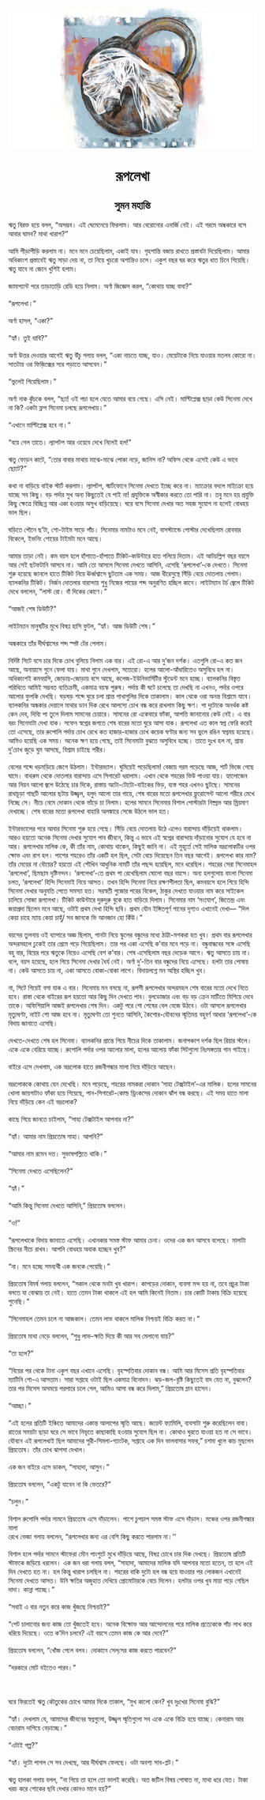 <div align=center> <img src="../../metadata/images/rabibasariya/রূপলেখা.jpg" align="center" ></div>
<h1 align=center>রূপলেখা</h1>
<h2 align=center>সুমন মহান্তি</h2>
ঋতু বিরক্ত হয়ে বলল, “অসম্ভব। এই ঘেমেনেয়ে ফিরলাম। আর বেরোনোর এনার্জি নেই। এই গরমে অন্ধকারে বসে আবার ঘামব? মাথা খারাপ?”<br> <br>আমি পীড়াপীড়ি করলাম না। মনে মনে চেয়েছিলাম, একাই যাব। গৃহশান্তি বজায় রাখতে প্রস্তাবটা দিয়েছিলাম। আমার অধিকাংশ প্রস্তাবেই ঋতু সাড়া দেয় না, তা নিয়ে খুচরো অশান্তিও চলে। একুশ বছর ঘর করে ঋতুর ধাত চিনে গিয়েছি। ঋতু যাবে না জেনে খুশিই হলাম।<br> <br>জামাপ্যান্ট পরে তাড়াতাড়ি রেডি হয়ে নিলাম। অর্ণা জিজ্ঞেস করল, “কোথায় যাচ্ছ বাবা?”<br> <br>“রূপলেখা।”<br> <br>অর্ণা হাসল, “একা?”<br> <br>“হ্যাঁ। তুই যাবি?”<br> <br>অর্ণা উত্তর দেওয়ার আগেই ঋতু উঁচু গলায় বলল, “একা নাচতে যাচ্ছ, যাও। মেয়েটাকে নিয়ে যাওয়ার মতলব কোরো না। সাতটায় ওর ফিজ়িক্সের স্যর পড়াতে আসবেন।”<br> <br>“ভুলেই গিয়েছিলাম।”<br> <br>অর্ণা নাক কুঁচকে বলল, “ছ্যা! ওই পচা হলে যেতে আমার বয়ে গেছে। এসি নেই। মাল্টিপ্লেক্স ছাড়া কেউ সিনেমা দেখে না কি? একটা ফ্লপ সিনেমা চলছে রূপলেখায়।”<br> <br>“এখানে মাল্টিপ্লেক্স হবে না।”<br> <br>“বয়ে গেল তাতে। ল্যাপটপ আর ওয়েবে দেখে নিলেই হল!”<br> <br>ঋতু ফোড়ন কাটে, “তোর বাবার মাথায় মাঝে-মাঝে পোকা নড়ে, জানিস না?  অফিস থেকে এসেই কেউ এ ভাবে ছোটে?”<br> <br>কথা না বাড়িয়ে বাইক স্টার্ট করলাম। ল্যাপটপ, স্মার্টফোনে সিনেমা দেখতে ইচ্ছে করে না। ম্যাক্রোর বদলে মাইক্রো হয়ে যাচ্ছে সব কিছু। বড় পর্দার সুখ অন্য কিছুতেই যে পাই না! প্রযুক্তিকে অস্বীকার করতে তো পারি না। তবু মনে হয় প্রযুক্তি কিছু ক্ষেত্রে বিচ্ছিন্ন আর একা হওয়ার অসুখ বাড়িয়েছে। ঘরে বসে সিনেমা দেখার অত সহজ সুযোগ না হলেই বোধহয় ভাল ছিল।<br> <br>ঘড়িতে পৌনে ছ’টা, শো-টাইম সাড়ে পাঁচ। সিনেমার নামটাও মনে নেই, বাসস্ট্যান্ডে পোস্টার দেখেছিলাম রোববার বিকেলে, ইভনিং শোয়ের টাইমটা মনে আছে।<br> <br>আমার তাড়া নেই। কম বয়স হলে হাঁপাতে-হাঁপাতে টিকিট-কাউন্টারে হাত গলিয়ে দিতাম। এই আটচল্লিশ বছর বয়সে আর সেই ছটফটানি আসবে না। আমি তো আসলে সিনেমা দেখতে আসিনি, এসেছি ‘রূপলেখা’-কে দেখতে। সিনেমা শুরু হয়েছে জানলে হাতে টিকিট নিয়ে ঊর্ধ্বশ্বাসে ছুটতাম এক সময়। আজ ধীরেসুস্থে সিঁড়ি বেয়ে দোতলায় গেলাম। ব্যালকনির টিকিট। নির্জন দোতলার বারান্দায় শুধু নিজের পায়ের শব্দ অনুরণিত হচ্ছিল কানে। লাইটম্যান টর্চ জ্বেলে টিকিট দেখে বললেন, “লাস্ট রো। বাঁ দিকের কোণে।”<br> <br>“আজই শেষ ডিউটি?”<br> <br>লাইটম্যান মানুষটির মুখে বিষণ্ণ হাসি ফুটল, “হ্যাঁ। আজ ডিউটি শেষ।”<br> <br>অন্ধকারে তাঁর দীর্ঘশ্বাসের শব্দ স্পষ্ট টের পেলাম।<br> <br>নির্দিষ্ট সিটে বসে চার দিকে চোখ বুলিয়ে নিলাম এক বার। এই রো-এ আর দু’জন দর্শক। এতগুলি রো-এ কত জন আছে, অনায়াসে গুনে ফেলা যায়। মাথা গুনে দেখলাম, সতেরো। হলের আলো-আঁধারিতেও অসুবিধে হল না। অধিকাংশই কমবয়সি, জোড়ায়-জোড়ায় বসে আছে, কলেজ-ইউনিভার্সিটির স্টুডেন্ট মনে হচ্ছে। ব্যালকনির বিস্তৃত পরিধিতে আমিই সম্ভবত ব্যতিক্রমী, একমাত্র বয়স্ক পুরুষ। পর্দায় কী ঘটে চলেছে তা দেখছি না এখনও, পর্দার ওপরে আলোর ফুলকি দেখছি। ঘড়ঘড় শব্দে ঘুরে চলা শ্রান্ত পাখাগুলির দিকে তাকালাম। কাল থেকে ওরা অনন্ত বিশ্রামে যাবে। ব্যালকনির অন্ধকার দেয়ালে মাথার ডান দিক রেখে আলস্যে চোখ বন্ধ করে রাখলাম কিছু ক্ষণ। পা দুটোকে অনর্থক কষ্ট কেন দেব, দিব্যি পা তুলে দিলাম সামনের চেয়ারে। সামনের রো একেবারে ফাঁকা, আপত্তি জানানোর কেউ নেই। এ বার বরং সিনেমাটা দেখা যাক। সফেন স্বপ্নের জগতে শেষ বারের মতো ঘুরে আসা যাক। রূপলেখা এত কাল স্বপ্ন ফেরি করেই তো এসেছে, তার রুপোলি পর্দায় চোখ রেখে কত হাজার-হাজার চোখ কয়েক ঘণ্টার জন্য সব ভুলে রঙিন স্বপ্নময় হয়েছে। আমিও হয়েছি এক সময়। অনেক ক্ষণ হয়ে গেছে, তাই সিনেমাটা বুঝতে অসুবিধে হচ্ছে। তাতে দুঃখ হল না, শ্রান্ত দু’চোখ জুড়ে ঘুম আসছে, বিশ্রাম চাইছে শরীর।<br> <br>বেলের শব্দে ধড়মড়িয়ে জেগে উঠলাম। ইন্টারভ্যাল। ঘুমিয়েই পড়েছিলাম! বেজায় গরম পড়েছে আজ, শার্ট ভিজে গেছে ঘামে। বাথরুম থেকে দোতলার বারান্দায় এসে সিগারেট ধরালাম। এখান থেকে শহরের ভিউ পাওয়া যায়। হ্যালোজেন আর নিয়ন আলো জ্বলে উঠেছে চার দিকে, রাস্তায় অটো-টোটো-বাইকের ভিড়, ব্যস্ত শহর এখনও ছুটছে। সামনের রাধাচূড়া গাছটি আলোর ছটায় উজ্জ্বল, হলুদ আলো তার গায়ে, শেষ বারের মতো রূপলেখার ফ্লুরোসেন্ট আলো শরীরে মেখে নিচ্ছে সে। নীচে নেমে দোকান থেকে ভাঁড়ে চা নিলাম। হলের সামনে সিনেমার বিশাল পোস্টারটা নিষ্প্রভ আর ম্রিয়মাণ দেখাচ্ছে। শেষ বারের মতো রূপলেখা বাহারি অলঙ্কারে সেজে উঠলে ভাল হত।<br> <br>ইন্টারভ্যালের পরে আবার সিনেমা শুরু হয়ে গেছে। সিঁড়ি বেয়ে দোতলায় উঠে এলেও বারান্দায় দাঁড়িয়েই থাকলাম। আরও হয়তো অনেক সিনেমা দেখার সুযোগ পাব জীবনে, কিন্তু এ ভাবে এই স্বপ্নের বারান্দায় দাঁড়ানোর সুযোগ যে হবে না আর। রূপলেখার মালিক কে, কী তাঁর নাম, কোথায় থাকেন, কিছুই জানি না। এই মুহূর্তে সেই মালিক ভদ্রলোকটির ওপর ক্ষোভ এবং রাগ হল। পাশের শহরেও তাঁর একটি হল ছিল, সেটা বেচে দিয়েছেন তিন বছর আগেই। রূপলেখা কার নাম? তাঁর মেয়ের না বৌয়ের? হয়তো এই শৌখিন আধুনিক নামটি তাঁর পছন্দ হয়েছিল, মনে ধরেছিল। শহরের সেরা সিনেমাহল ‘রূপলেখা’, ছিমছাম দৃষ্টিনন্দন। ‘রূপলেখা’-তে প্রথম পা রেখেছিলাম ষোলো বছর বয়সে। অন্য হলগুলোয় বাংলা সিনেমা চলত, ‘রূপলেখা’ হিন্দি সিনেমাই নিয়ে আসত। তখন হিন্দি সিনেমা নিয়ে রক্ষণশীলতা ছিল, কমবয়সে হলে গিয়ে হিন্দি সিনেমা দেখার অনুমতি পেতে সমস্যা হত। সরস্বতী পুজোর পরের বিকেল, ঠাকুর দেখতে যাওয়ার নাম করে সাইকেল চালিয়ে সোজা রূপলেখা। টিকিট কাউন্টারে দুরুদুরু বুকে হাত বাড়িয়ে দিলাম। সিনেমার নাম ‘সংযোগ’, জিতেন্দ্র এবং জয়াপ্রদা ছিলেন মনে আছে, ওটাই প্রথম দেখা হিন্দি ছবি। প্রথম যৌন ইঙ্গিতপূর্ণ গানের দৃশ্যও এখানেই দেখা— “দিল কেয়া চাহে ম্যায় কেয়া চাহুঁ/ সব জানকে ভি আনজান হো কিঁউ।”<br> <br>বয়সের তুলনায় ওই ব্যাপারে অজ্ঞ ছিলাম, গানটা নিয়ে স্কুলের বন্ধুদের মধ্যে ঠাট্টা-মশকরা হত খুব। প্রথম বার রূপলেখার অন্দরমহলে ঢুকেই তার প্রেমে পড়ে গিয়েছিলাম। তার পর একা এসেছি ক’বার মনে পড়ে না। বন্ধুবান্ধবের সঙ্গে এসেছি বহু বার, বিয়ের পরে ঋতুকে নিয়েও এসেছি বেশ ক’বার। শেষ এসেছিলাম বছর দেড়েক আগে। ঋতু আসতে চায় না। বলে, বয়স হয়েছে, হলে গিয়ে সিনেমা দেখার ধৈর্য নেই। অর্ণা দু’-তিন বার বন্ধুদের নিয়ে এসেছে। হলটা তার পোষায় না। কেউ আসতে চায় না, একা আসতে বোকা-বোকা লাগে। বিদায়লগ্নে মন অস্থির হচ্ছিল খুব।<br> <br>না, সিটে গিয়েই বসা যাক এ বার। সিনেমায় মন বসছে না, রূপসী রূপলেখার অন্দরমহল শেষ বারের মতো দেখে নিতে হবে। রাস্তা থেকে বাইরের রূপ হয়তো আর কিছু দিন দেখতে পাব। বুলডোজার এবং বড় বড় ক্রেন মাটিতে মিশিয়ে দেবে তাকে। অফিশিয়ালি আজই রূপলেখার শেষ দিন। একটু পরে শো শেষের বেল বেজে উঠবে। ওটা আসলে রূপলেখার মৃত্যুঘণ্টা, নাইট শো আজ হবে না। মৃত্যুঘণ্টা তো শুনতে আসিনি, কৈশোর-যৌবনের স্মৃতিময় বহুবর্ণ আধার ‘রূপলেখা’-কে বিদায় জানাতে এসেছি।<br> <br>দেখতে-দেখতে শেষ হল সিনেমা। ব্যালকনির প্রান্তে গিয়ে নীচের দিকে তাকালাম। জনাপঞ্চাশ দর্শক ছিল রিয়ার স্টলে। একে একে বেরিয়ে যাচ্ছে। রুপোলি পর্দার ওপর আলোর মালা, হলের আলোয় ফাঁকা সিটগুলো নিঃসঙ্গতার গান গাইছে।<br> <br>বাইরে এসে দেখলাম, এক ভদ্রলোক হাতে রজনীগন্ধার মালা নিয়ে দাঁড়িয়ে আছেন।<br> <br>ভদ্রলোককে কোথায় যেন দেখেছি। মনে পড়েছে, শহরের নামকরা দোকান ‘সাহা টেক্সটাইল’-এর মালিক। হলের সামনের খোলা জায়গাটাও ফাঁকা হয়ে গিয়েছে, পান-সিগারেট-কোল্ড ড্রিংকসের দোকান ঝাঁপ বন্ধ করছে। এই সময় হাতে মালা নিয়ে দাঁড়িয়ে কেন এই ভদ্রলোক?<br> <br>কাছে গিয়ে জানতে চাইলাম, “সাহা টেক্সটাইল আপনার না?”<br> <br>“হ্যাঁ। আমার নাম প্রিয়তোষ সাহা। আপনি?”<br> <br>“আমার নাম রমেন দত্ত। সুভাষপল্লিতে থাকি।”<br> <br>“সিনেমা দেখতে এসেছিলেন?”<br> <br>“হ্যাঁ।”<br> <br>“আমি কিন্তু সিনেমা দেখতে আসিনি,” প্রিয়তোষ বললেন।<br> <br>“ও!”<br> <br>“রূপলেখাকে বিদায় জানাতে এসেছি। এখানকার সমস্ত স্টাফ আমার চেনা। ওদের এক জন আসবে বলেছে। মালাটা স্ক্রিনের নীচে রাখব। আপনি বোধহয় অবাক হচ্ছেন খুব?”<br> <br>“না। মনে হচ্ছে সমব্যথী এক জনকে পেয়েছি।”<br> <br>প্রিয়তোষ বিমর্ষ গলায় বললেন, “সকাল থেকে মনটা খুব খারাপ। কাপড়ের দোকান, ব্যবসা মন্দ হয় না, তবে প্রচুর টাকা বলতে যা বোঝায় তা নেই। হাতে তেমন টাকা থাকলে এই হল আমি কিনেই নিতাম। চার কোটি টাকায় বিক্রি হয়েছে শুনেছি।”<br> <br>“সিনেমাহল তেমন চলে না আজকাল। তেমন লাভ থাকলে মালিক নিশ্চয়ই বিক্রি করত না।”<br> <br>প্রিয়তোষ মাথা নেড়ে বললেন, “শুধু লাভ-ক্ষতি দিয়ে কী আর সব মেলানো যায়?”<br> <br>“তা হলে?”<br> <br>“বিয়ের পর থেকে টানা একুশ বছর এখানে এসেছি। বৃহস্পতিবার দোকান বন্ধ। আমি আর মিসেস প্রতি বৃহস্পতিবার ম্যাটিনি শো-এ আসতাম। সারা সপ্তাহে ওটাই ছিল  একমাত্র বিনোদন। ঝড়-জল-বৃষ্টি কিছুতেই বাদ যেত না, বুঝলেন? তার পর মিসেস অসময়ে পরপারে চলে গেল, আমিও আসা বন্ধ করে দিলাম,” প্রিয়তোষ ম্লান হাসেন।<br> <br>“আচ্ছা।”<br> <br>“এই হলের প্রতিটি ইঞ্চিতে আমাদের একান্ত আলাপের স্মৃতি আছে। জয়েন্ট ফ্যামিলি, ব্যবসাটা শুরু করেছিলেন বাবা। রাতের সময়টা ছাড়া ঘরে সে ভাবে নিভৃতে কাছাকাছি হওয়ার সুযোগ ছিল না। কোথাও ঘুরতে যাওয়া হত না সে ভাবে। যৌবনে এই রূপলেখাই ছিল আমাদের পুরী-সিমলা-গ্যাংটক, সপ্তাহে এক দিন ভালবাসার সফর,” চশমা খুলে কাচ মুছলেন প্রিয়তোষ। তাঁর চোখ ঝাপসা দেখাল।<br> <br>এক জন বাইরে এসে ডাকল, “সাহাদা, আসুন।”<br> <br>প্রিয়তোষ বললেন, “একটু যাবেন না কি ভেতরে?”<br> <br>“চলুন।”<br> <br>বিশাল রুপোলি পর্দার সামনে প্রিয়তোষ এসে দাঁড়ালেন। পাশে চুপচাপ সমস্ত স্টাফ এসে দাঁড়াল। মঞ্চের ওপর রজনীগন্ধার মালা<br>
রেখে ভেজা গলায় বললেন, “রূপলেখার জন্য এর বেশি কিছু করতে পারলাম না।’’<br> <br>বিশাল হলে পর্দার সামনে স্টাফেরা মৌন পাংশুটে মুখে দাঁড়িয়ে আছে, বিষণ্ণ চোখে চার দিক দেখছে। প্রিয়তোষ প্রতিটি স্টাফকে জড়িয়ে ধরলেন। এক জন ধরা গলায় বলল, “সাহাদা, আমাদের মালিক যদি আপনার মতো হতেন, তা হলে এই দিন দেখতে হত না। হল কিন্তু খারাপ চলছিল না। শহরের বাকি দুটো হল বন্ধ হয়ে যাওয়ার পর লোকজন এখানেই সিনেমা দেখতে আসত। উনি ক্ষতির অজুহাত দেখিয়ে প্রোমোটারকে বেচে দিলেন। হলটার ওপর খুব মায়া পড়ে গেছিল দাদা। কান্না পাচ্ছে।”<br> <br>“সবাই এ বার নতুন করে কাজ খুঁজছে নিশ্চয়ই?”<br> <br>“পেট চালানোর জন্য কাজ তো খুঁজতেই হবে। অনেক বিক্ষোভ আর আন্দোলনের পরে মালিক প্রত্যেককে পাঁচ লাখ করে ধরিয়ে দিয়েছে। ওতে ক’দিন চলবে? এই বয়সে তেমন কাজ কে আর দেবে?”<br> <br>প্রিয়তোষ বললেন, “খোঁজ পেলে বলব। দোকানে সেল্‌সের কাজ করতে পারবেন?”<br> <br>“দরকারে মোট বইতেও পারব।”<br> <br><br> <br>ঘরে ফিরতেই ঋতু কৌতুকের চোখে আমার দিকে তাকাল, “মুখ কালো কেন? খুব দুঃখের সিনেমা বুঝি?”<br> <br>“হ্যাঁ। দেখলাম যে, আমাদের জীবনের স্বপ্নগুলো, উজ্জ্বল স্মৃতিগুলো সব একে একে বিক্রি হয়ে যাচ্ছে। কেনারাম আর বেচারাম দাপিয়ে বেড়াচ্ছে।”<br> <br>“এটাই গল্প?”<br> <br>“হ্যাঁ। দুটো পাগল সে সব দেখছে, আর দীর্ঘশ্বাস ফেলছে। ওটা অবশ্য সাব-প্লট।”<br> <br>ঋতু হালকা গলায় বলল, “না গিয়ে তা হলে তো ভালই করেছি। অত জটিল বিষয় পোষাত না, মাথা ধরে যেত। টাকা খরচ করে শোকের ছবি দেখার কোনও মানে হয়?”
